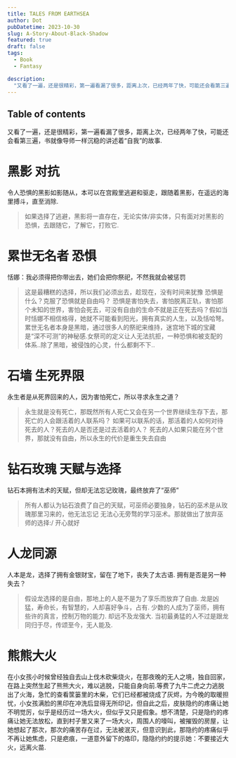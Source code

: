 ```yaml
---
title: TALES FROM EARTHSEA
author: Dot
pubDatetime: 2023-10-30
slug: A-Story-About-Black-Shadow
featured: true
draft: false
tags:
  - Book
  - Fantasy

description:
  "又看了一遍，还是很精彩，第一遍看漏了很多，距离上次，已经两年了快，可能还会看第三遍，书就像导师一样沉稳的讲述着“自我”的故事."
---
```

## Table of contents
又看了一遍，还是很精彩，第一遍看漏了很多，距离上次，已经两年了快，可能还会看第三遍，书就像导师一样沉稳的讲述着“自我”的故事.

# 黑影 对抗

令人恐惧的黑影如影随从，本可以在宫殿里逃避和驱走，跟随着黑影，在遥远的海里搏斗，直至消除.
> 如果选择了逃避，黑影将一直存在，无论实体/非实体，只有面对对黑影的恐惧，去跟随它，了解它，打败它.


# 累世无名者 恐惧

恬娜：我必须得把你带出去，她们会把你祭祀，不然我就会被惩罚
> 这是最糟糕的选择，所以我们必须出去，趁现在，没有时间来犹豫
恐惧是什么？克服了恐惧就是自由吗？
> 恐惧是害怕失去，害怕脱离正轨，害怕那个未知的世界，害怕会死去，可没有自由的生命不就是正在死去吗？假如当时恬娜不相信格得，她就不可能看到阳光，拥有真实的人生，以及恬哈弩。
累世无名者本身是黑暗，通过很多人的祭祀来维持，迷宫地下城的宝藏是“深不可测”的神秘感.女祭司的定义让人无法抗拒，一种恐惧和被支配的体系..除了黑暗，被侵蚀的心灵，什么都剩不下..


# 石墙 生死界限

永生者是从死界回来的人，因为害怕死亡，所以寻求永生之道？
> 永生就是没有死亡，那既然所有人死亡又会在另一个世界继续生存下去，那死亡的人会跟活着的人联系吗？
> 如果可以联系的话，那活着的人如何对待死去的人？死去的人是否还是过去活着的人？
> 死去的人如果只能在另个世界，那就没有自由，所以永生的代价是重生失去自由


# 钻石玫瑰 天赋与选择

钻石本拥有法术的天赋，但却无法忘记玫瑰，最终放弃了“巫师”

> 所有人都认为钻石浪费了自己的天赋，可巫师必要独身，钻石的巫术是从玫瑰那里习来的，他无法忘记
> 无法心无旁骛的学习巫术。那就做出了放弃巫师的选择:/
> 开心就好

# 人龙同源

人本是龙，选择了拥有金银财宝，留在了地下，丧失了太古语.
拥有是否是另一种失去？
> 假设龙选择的是自由，那地上的人是不是为了享乐而放弃了自由.
> 龙是凶猛，寿命长，有智慧的，人却喜好争斗，占有.
> 少数的人成为了巫师，拥有些许的真言，控制万物的能力.
> 却远不及龙强大.
> 当初最勇猛的人不过是跟龙同归于尽，传颂至今，无人能及.

# 熊熊大火

在小女孩小时候曾经独自去山上伐木砍柴烧火，在那夜晚的无人之境，独自回家，在路上突然生起了熊熊大火，难以逃脱，只能自身向前.等费了九牛二虎之力逃脱出了火海，急忙的查看筐篓里的木柴，它们已经都被烧成了灰烬，为今晚的取暖担忧，小女孩满脸的黑印在冲洗后显得无所印记，但自此之后，皮肤隐约的疼痛让她不明觉厉，似乎是经历过一场大火，但似乎又只是假象。想不清楚，只是隐约的疼痛让她无法放松，直到村子里又来了一场大火，周围人的嚎叫，被摧毁的房屋，让她想起了那次，那次的痛苦存在过，无法被泯灭，但意识到此，那隐约的疼痛似乎不再让她焦虑，只是疤痕，一道意外留下的烙印，隐隐约约的提示她：不要接近大火，远离火苗.